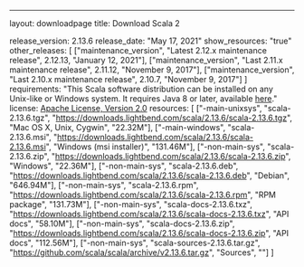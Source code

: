 ---
layout: downloadpage
title: Download Scala 2

release_version: 2.13.6
release_date: "May 17, 2021"
show_resources: "true"
other_releases: [
  ["maintenance_version", "Latest 2.12.x maintenance release", 2.12.13, "January 12, 2021"],
  ["maintenance_version", "Last 2.11.x maintenance release", 2.11.12, "November 9, 2017"],
  ["maintenance_version", "Last 2.10.x maintenance release", 2.10.7, "November 9, 2017"]
]
requirements: "This Scala software distribution can be installed on any Unix-like or Windows system. It requires Java 8 or later, available <a href='https://www.java.com/'>here</a>."
license: <a href="https://www.scala-lang.org/license/">Apache License, Version 2.0</a>
resources: [
  ["-main-unixsys", "scala-2.13.6.tgz", "https://downloads.lightbend.com/scala/2.13.6/scala-2.13.6.tgz", "Mac OS X, Unix, Cygwin", "22.32M"],
  ["-main-windows", "scala-2.13.6.msi", "https://downloads.lightbend.com/scala/2.13.6/scala-2.13.6.msi", "Windows (msi installer)", "131.46M"],
  ["-non-main-sys", "scala-2.13.6.zip", "https://downloads.lightbend.com/scala/2.13.6/scala-2.13.6.zip", "Windows", "22.36M"],
  ["-non-main-sys", "scala-2.13.6.deb", "https://downloads.lightbend.com/scala/2.13.6/scala-2.13.6.deb", "Debian", "646.94M"],
  ["-non-main-sys", "scala-2.13.6.rpm", "https://downloads.lightbend.com/scala/2.13.6/scala-2.13.6.rpm", "RPM package", "131.73M"],
  ["-non-main-sys", "scala-docs-2.13.6.txz", "https://downloads.lightbend.com/scala/2.13.6/scala-docs-2.13.6.txz", "API docs", "58.10M"],
  ["-non-main-sys", "scala-docs-2.13.6.zip", "https://downloads.lightbend.com/scala/2.13.6/scala-docs-2.13.6.zip", "API docs", "112.56M"],
  ["-non-main-sys", "scala-sources-2.13.6.tar.gz", "https://github.com/scala/scala/archive/v2.13.6.tar.gz", "Sources", ""]
]
